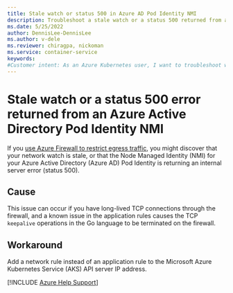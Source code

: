 ```yaml
---
title: Stale watch or status 500 in Azure AD Pod Identity NMI
description: Troubleshoot a stale watch or a status 500 returned from an Azure Active Directory Pod Identity Node Managed identity (NMI) in Azure Kubernetes Service (AKS).
ms.date: 5/25/2022
author: DennisLee-DennisLee
ms.author: v-dele
ms.reviewer: chiragpa, nickoman
ms.service: container-service
keywords:
#Customer intent: As an Azure Kubernetes user, I want to troubleshoot why the provisioning status of my cluster changed from Ready to Failed, even if I didn't do an operation, so that I can successfully use my Azure Kubernetes Service (AKS) cluster.
---
```

# Stale watch or a status 500 error returned from an Azure Active Directory Pod Identity NMI

If you [use Azure Firewall to restrict egress traffic](/azure/aks/limit-egress-traffic#restrict-egress-traffic-using-azure-firewall), you might discover that your network watch is stale, or that the Node Managed Identity (NMI) for your Azure Active Directory (Azure AD) Pod Identity is returning an internal server error (status 500).

## Cause

This issue can occur if you have long-lived TCP connections through the firewall, and a known issue in the application rules causes the TCP `keepalive` operations in the Go language to be terminated on the firewall.

## Workaround

Add a network rule instead of an application rule to the Microsoft Azure Kubernetes Service (AKS) API server IP address.

[!INCLUDE [Azure Help Support](../../includes/azure-help-support.md)]
